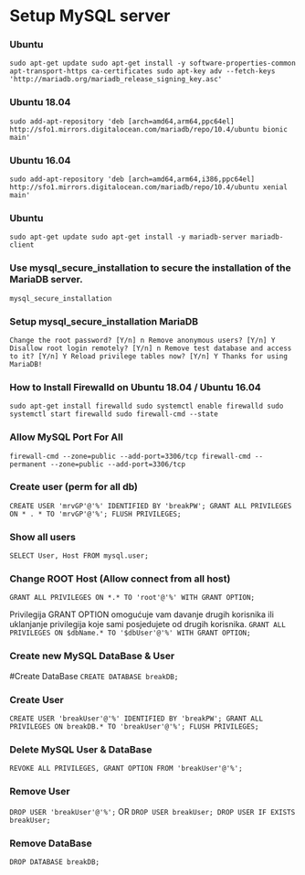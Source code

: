 # Setup MySQL server #

### Ubuntu ###
``
sudo apt-get update
sudo apt-get install -y software-properties-common apt-transport-https ca-certificates
sudo apt-key adv --fetch-keys 'http://mariadb.org/mariadb_release_signing_key.asc'
``
### Ubuntu 18.04 ###
``
sudo add-apt-repository 'deb [arch=amd64,arm64,ppc64el] http://sfo1.mirrors.digitalocean.com/mariadb/repo/10.4/ubuntu bionic main'
``
### Ubuntu 16.04 ###
``
sudo add-apt-repository 'deb [arch=amd64,arm64,i386,ppc64el] http://sfo1.mirrors.digitalocean.com/mariadb/repo/10.4/ubuntu xenial main'
``
### Ubuntu ###
``
sudo apt-get update
sudo apt-get install -y mariadb-server mariadb-client
``
### Use mysql_secure_installation to secure the installation of the MariaDB server. ###
``
mysql_secure_installation
``
### Setup mysql_secure_installation MariaDB ###
``
Change the root password? [Y/n] n
Remove anonymous users? [Y/n] Y
Disallow root login remotely? [Y/n] n
Remove test database and access to it? [Y/n] Y
Reload privilege tables now? [Y/n] Y
Thanks for using MariaDB!
``

### How to Install Firewalld on Ubuntu 18.04 / Ubuntu 16.04 ###
``
sudo apt-get install firewalld
sudo systemctl enable firewalld
sudo systemctl start firewalld
sudo firewall-cmd --state
``

### Allow MySQL Port For All ###
``
firewall-cmd --zone=public --add-port=3306/tcp
firewall-cmd --permanent --zone=public --add-port=3306/tcp
``

### Create user (perm for all db) ###
``
CREATE USER 'mrvGP'@'%' IDENTIFIED BY 'breakPW';
GRANT ALL PRIVILEGES ON * . * TO 'mrvGP'@'%';
FLUSH PRIVILEGES;
``

### Show all users ###
``
SELECT User, Host FROM mysql.user;
``

### Change ROOT Host (Allow connect from all host) ###
``
GRANT ALL PRIVILEGES ON *.* TO 'root'@'%' WITH GRANT OPTION;
``

Privilegija GRANT OPTION omogućuje vam davanje drugih korisnika ili uklanjanje privilegija koje sami posjedujete od drugih korisnika.
``
GRANT ALL PRIVILEGES ON $dbName.* TO '$dbUser'@'%' WITH GRANT OPTION;
``

### Create new MySQL DataBase & User ###

#Create DataBase
``
CREATE DATABASE breakDB;
``
### Create User
``
CREATE USER 'breakUser'@'%' IDENTIFIED BY 'breakPW';
GRANT ALL PRIVILEGES ON breakDB.* TO 'breakUser'@'%';
FLUSH PRIVILEGES;
``

### Delete MySQL User & DataBase ###
``
REVOKE ALL PRIVILEGES, GRANT OPTION FROM 'breakUser'@'%';
``
### Remove User
``
DROP USER 'breakUser'@'%';
``
OR
``
DROP USER breakUser;
DROP USER IF EXISTS breakUser;
``
### Remove DataBase
``
DROP DATABASE breakDB;
``
